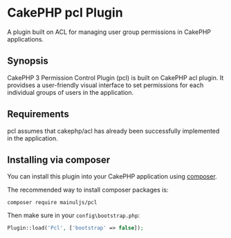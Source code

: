 # CakePHP pcl Plugin

A plugin built on ACL for managing user group permissions in CakePHP applications.

## Synopsis

CakePHP 3 Permission Control Plugin (pcl) is built on CakePHP acl plugin. It providses a user-friendly visual interface to set permissions for each individual groups of users in the application.

## Requirements

pcl assumes that cakephp/acl has already been successfully implemented in the application.


## Installing via composer

You can install this plugin into your CakePHP application using [composer](http://getcomposer.org).

The recommended way to install composer packages is:

```
composer require mainuljs/pcl
```

Then make sure in your `config\bootstrap.php`:
```php
Plugin::load('Pcl', ['bootstrap' => false]);
```

